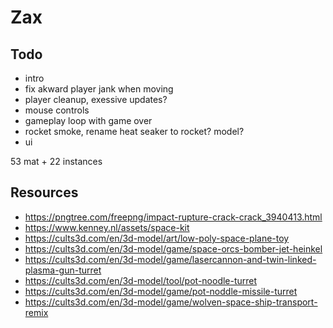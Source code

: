 # Zax

## Todo

-   intro
-   fix akward player jank when moving
-   player cleanup, exessive updates?
-   mouse controls
-   gameplay loop with game over
-   rocket smoke, rename heat seaker to rocket? model?
-   ui

53 mat + 22 instances

## Resources

-   https://pngtree.com/freepng/impact-rupture-crack-crack_3940413.html
-   https://www.kenney.nl/assets/space-kit
-   https://cults3d.com/en/3d-model/art/low-poly-space-plane-toy
-   https://cults3d.com/en/3d-model/game/space-orcs-bomber-jet-heinkel
-   https://cults3d.com/en/3d-model/game/lasercannon-and-twin-linked-plasma-gun-turret
-   https://cults3d.com/en/3d-model/tool/pot-noodle-turret
-   https://cults3d.com/en/3d-model/game/pot-noddle-missile-turret
-   https://cults3d.com/en/3d-model/game/wolven-space-ship-transport-remix
